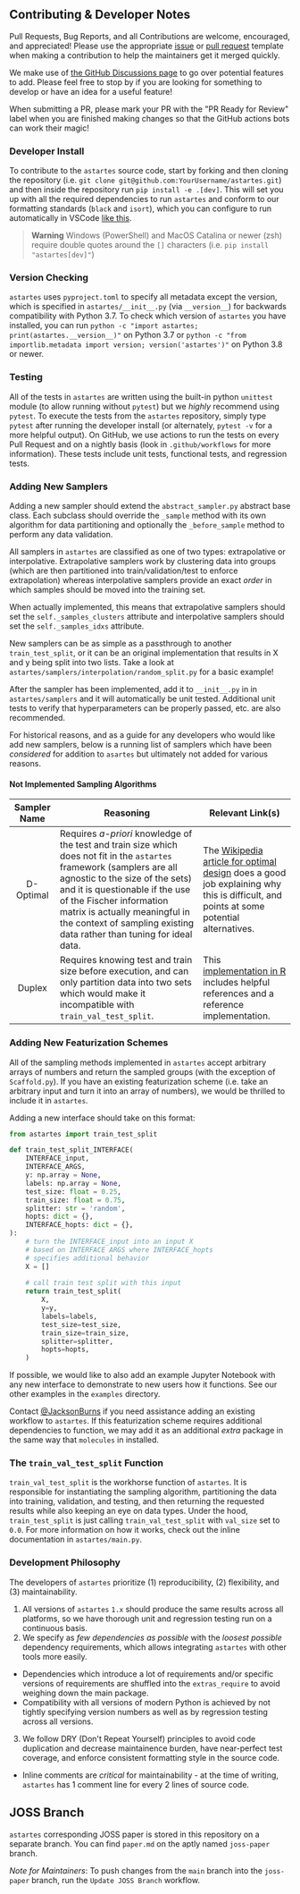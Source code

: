 ## Contributing & Developer Notes
Pull Requests, Bug Reports, and all Contributions are welcome, encouraged, and appreciated!
Please use the appropriate [issue](https://github.com/JacksonBurns/astartes/issues/new/choose) or [pull request](https://github.com/JacksonBurns/astartes/compare) template when making a contribution to help the maintainers get it merged quickly.

We make use of [the GitHub Discussions page](https://github.com/JacksonBurns/astartes/discussions) to go over potential features to add.
Please feel free to stop by if you are looking for something to develop or have an idea for a useful feature!

When submitting a PR, please mark your PR with the "PR Ready for Review" label when you are finished making changes so that the GitHub actions bots can work their magic!

### Developer Install

To contribute to the `astartes` source code, start by forking and then cloning the repository (i.e. `git clone git@github.com:YourUsername/astartes.git`) and then inside the repository run `pip install -e .[dev]`. This will set you up with all the required dependencies to run `astartes` and conform to our formatting standards (`black` and `isort`), which you can configure to run automatically in VSCode [like this](https://marcobelo.medium.com/setting-up-python-black-on-visual-studio-code-5318eba4cd00#:~:text=Go%20to%20settings%20in%20your,%E2%80%9D%20and%20select%20%E2%80%9Cblack%E2%80%9D.).

> **Warning**
> Windows (PowerShell) and MacOS Catalina or newer (zsh) require double quotes around the `[]` characters (i.e. `pip install "astartes[dev]"`)

### Version Checking

`astartes` uses `pyproject.toml` to specify all metadata except the version, which is specified in `astartes/__init__.py` (via `__version__`) for backwards compatibility with Python 3.7.
To check which version of `astartes` you have installed, you can run `python -c "import astartes; print(astartes.__version__)"` on Python 3.7 or `python -c "from importlib.metadata import version; version('astartes')"` on Python 3.8 or newer.

### Testing
All of the tests in `astartes` are written using the built-in python `unittest` module (to allow running without `pytest`) but we _highly_ recommend using `pytest`.
To execute the tests from the `astartes` repository, simply type `pytest` after running the developer install (or alternately, `pytest -v` for a more helpful output).
On GitHub, we use actions to run the tests on every Pull Request and on a nightly basis (look in `.github/workflows` for more information).
These tests include unit tests, functional tests, and regression tests.

### Adding New Samplers
Adding a new sampler should extend the `abstract_sampler.py` abstract base class.
Each subclass should override the `_sample` method with its own algorithm for data partitioning and optionally the `_before_sample` method to perform any data validation.

All samplers in `astartes` are classified as one of two types: extrapolative or interpolative.
Extrapolative samplers work by clustering data into groups (which are then partitioned into train/validation/test to enforce extrapolation) whereas interpolative samplers provide an exact _order_ in which samples should be moved into the training set.

When actually implemented, this means that extrapolative samplers should set the `self._samples_clusters` attribute and interpolative samplers should set the `self._samples_idxs` attribute.

New samplers can be as simple as a passthrough to another `train_test_split`, or it can be an original implementation that results in X and y being split into two lists. Take a look at `astartes/samplers/interpolation/random_split.py` for a basic example!

After the sampler has been implemented, add it to `__init__.py` in in `astartes/samplers` and it will automatically be unit tested. Additional unit tests to verify that hyperparameters can be properly passed, etc. are also recommended.

For historical reasons, and as a guide for any developers who would like add new samplers, below is a running list of samplers which have been _considered_ for addition to `asartes` but ultimately not added for various reasons.

#### Not Implemented Sampling Algorithms

| Sampler Name | Reasoning | Relevant Link(s) |
|:---:|---|---|
| D-Optimal | Requires _a-priori_ knowledge of the test and train size which does not fit in the `astartes` framework (samplers are all agnostic to the size of the sets) and it is questionable if the use of the Fischer information matrix is actually meaningful in the context of sampling existing data rather than tuning for ideal data. | The [Wikipedia article for optimal design](https://en.wikipedia.org/wiki/Optimal_design#:~:text=Of%20course%2C%20fixing%20the%20number%20of%20experimental%20runs%20a%20priori%20would%20be%20impractical.) does a good job explaining why this is difficult, and points at some potential alternatives. |
| Duplex | Requires knowing test and train size before execution, and can only partition data into two sets which would make it incompatible with `train_val_test_split`. | This [implementation in R](https://search.r-project.org/CRAN/refmans/prospectr/html/duplex.html#:~:text=The%20DUPLEX%20algorithm%20is%20similar,that%20are%20the%20farthest%20apart.) includes helpful references and a reference implementation. |

### Adding New Featurization Schemes
All of the sampling methods implemented in `astartes` accept arbitrary arrays of numbers and return the sampled groups (with the exception of `Scaffold.py`). If you have an existing featurization scheme (i.e. take an arbitrary input and turn it into an array of numbers), we would be thrilled to include it in `astartes`.

Adding a new interface should take on this format:

```python
from astartes import train_test_split

def train_test_split_INTERFACE(
    INTERFACE_input,
    INTERFACE_ARGS,
    y: np.array = None,
    labels: np.array = None,
    test_size: float = 0.25,
    train_size: float = 0.75,
    splitter: str = 'random',
    hopts: dict = {},
    INTERFACE_hopts: dict = {},
):
    # turn the INTERFACE_input into an input X
    # based on INTERFACE ARGS where INTERFACE_hopts
    # specifies additional behavior
    X = []
    
    # call train test split with this input
    return train_test_split(
        X,
        y=y,
        labels=labels,
        test_size=test_size,
        train_size=train_size,
        splitter=splitter,
        hopts=hopts,
    )
```

If possible, we would like to also add an example Jupyter Notebook with any new interface to demonstrate to new users how it functions. See our other examples in the `examples` directory.

Contact [@JacksonBurns](https://github.com/JacksonBurns) if you need assistance adding an existing workflow to `astartes`. If this featurization scheme requires additional dependencies to function, we may add it as an additional _extra_ package in the same way that `molecules` in installed.

### The `train_val_test_split` Function
`train_val_test_split` is the workhorse function of `astartes`.
It is responsible for instantiating the sampling algorithm, partitioning the data into training, validation, and testing, and then returning the requested results while also keeping an eye on data types.
Under the hood, `train_test_split` is just calling `train_val_test_split` with `val_size` set to `0.0`.
For more information on how it works, check out the inline documentation in `astartes/main.py`.

### Development Philosophy

The developers of `astartes` prioritize (1) reproducibility, (2) flexibility, and (3) maintainability.
 1. All versions of `astartes` `1.x` should produce the same results across all platforms, so we have thorough unit and regression testing run on a continuous basis.
 2. We specify as _few dependencies as possible_ with the _loosest possible_ dependency requirements, which allows integrating `astartes` with other tools more easily.
  - Dependencies which introduce a lot of requirements and/or specific versions of requirements are shuffled into the `extras_require` to avoid weighing down the main package.
  - Compatibility with all versions of modern Python is achieved by not tightly specifying version numbers as well as by regression testing across all versions.
 3. We follow DRY (Don't Repeat Yourself) principles to avoid code duplication and decrease maintainence burden, have near-perfect test coverage, and enforce consistent formatting style in the source code.
  - Inline comments are _critical_ for maintainability - at the time of writing, `astartes` has 1 comment line for every 2 lines of source code.

## JOSS Branch

`astartes` corresponding JOSS paper is stored in this repository on a separate branch. You can find `paper.md` on the aptly named `joss-paper` branch. 

_Note for Maintainers_: To push changes from the `main` branch into the `joss-paper` branch, run the `Update JOSS Branch` workflow.
